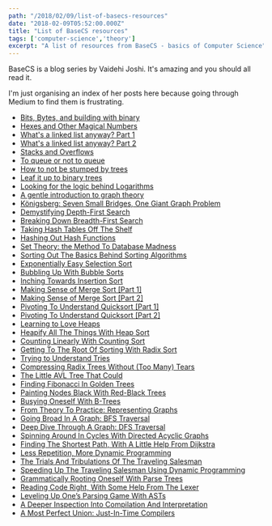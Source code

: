 ```yaml
---
path: "/2018/02/09/list-of-basecs-resources"
date: "2018-02-09T05:52:00.000Z"
title: "List of BaseCS resources"
tags: ['computer-science','theory']
excerpt: "A list of resources from BaseCS - basics of Computer Science"
---
```


BaseCS is a blog series by Vaidehi Joshi. It's amazing and you should all read
it.

I'm just organising an index of her posts here because going through Medium to
find them is frustrating.

* [Bits, Bytes, and building with binary](https://medium.com/basecs/bits-bytes-building-with-binary-13cb4289aafa)
* [Hexes and Other Magical Numbers](https://medium.com/basecs/hexs-and-other-magical-numbers-9785bc26b7ee)
* [What's a linked list anyway? Part 1](https://medium.com/basecs/whats-a-linked-list-anyway-part-1-d8b7e6508b9d)
* [What's a linked list anyway? Part 2](https://medium.com/basecs/whats-a-linked-list-anyway-part-2-131d96f71996)
* [Stacks and Overflows](https://medium.com/basecs/stacks-and-overflows-dbcf7854dc67)
* [To queue or not to queue](https://medium.com/basecs/to-queue-or-not-to-queue-2653bcde5b04)
* [How to not be stumped by trees](https://medium.com/basecs/how-to-not-be-stumped-by-trees-5f36208f68a7)
* [Leaf it up to binary trees](https://medium.com/basecs/leaf-it-up-to-binary-trees-11001aaf746d)
* [Looking for the logic behind Logarithms](https://medium.com/basecs/looking-for-the-logic-behind-logarithms-9e79d7666dda)
* [A gentle introduction to graph theory](https://medium.com/basecs/a-gentle-introduction-to-graph-theory-77969829ead8)
* [Königsberg: Seven Small Bridges, One Giant Graph Problem](https://medium.com/basecs/k%C3%B6nigsberg-seven-small-bridges-one-giant-graph-problem-2275d1670a12)
* [Demystifying Depth-First Search ](https://medium.com/basecs/demystifying-depth-first-search-a7c14cccf056)
* [Breaking Down Breadth-First Search ](https://medium.com/basecs/breaking-down-breadth-first-search-cebe696709d9)
* [Taking Hash Tables Off The Shelf ](https://medium.com/basecs/taking-hash-tables-off-the-shelf-139cbf4752f0)
* [Hashing Out Hash Functions ](https://medium.com/basecs/hashing-out-hash-functions-ea5dd8beb4dd)
* [Set Theory: the Method To Database Madness ](https://medium.com/basecs/set-theory-the-method-to-database-madness-5ec4b4f05d79)
* [Sorting Out The Basics Behind Sorting Algorithms ](https://medium.com/basecs/sorting-out-the-basics-behind-sorting-algorithms-b0a032873add)
* [Exponentially Easy Selection Sort ](https://medium.com/basecs/exponentially-easy-selection-sort-d7a34292b049)
* [Bubbling Up With Bubble Sorts ](https://medium.com/basecs/bubbling-up-with-bubble-sorts-3df5ac88e592)
* [Inching Towards Insertion Sort ](https://medium.com/basecs/inching-towards-insertion-sort-9799274430da)
* [Making Sense of Merge Sort [Part 1] ](https://medium.com/basecs/making-sense-of-merge-sort-part-1-49649a143478)
* [Making Sense of Merge Sort [Part 2] ](https://medium.com/basecs/making-sense-of-merge-sort-part-2-be8706453209)
* [Pivoting To Understand Quicksort [Part 1] ](https://medium.com/basecs/pivoting-to-understand-quicksort-part-1-75178dfb9313)
* [Pivoting To Understand Quicksort [Part 2] ](https://medium.com/basecs/pivoting-to-understand-quicksort-part-2-30161aefe1d3)
* [Learning to Love Heaps ](https://medium.com/basecs/learning-to-love-heaps-cef2b273a238)
* [Heapify All The Things With Heap Sort ](https://medium.com/basecs/heapify-all-the-things-with-heap-sort-55ee1c93af82)
* [Counting Linearly With Counting Sort ](https://medium.com/basecs/counting-linearly-with-counting-sort-cd8516ae09b3)
* [Getting To The Root Of Sorting With Radix Sort ](https://medium.com/basecs/getting-to-the-root-of-sorting-with-radix-sort-f8e9240d4224)
* [Trying to Understand Tries ](https://medium.com/basecs/trying-to-understand-tries-3ec6bede0014)
* [Compressing Radix Trees Without (Too Many) Tears ](https://medium.com/basecs/compressing-radix-trees-without-too-many-tears-a2e658adb9a0)
* [The Little AVL Tree That Could ](https://medium.com/basecs/the-little-avl-tree-that-could-86a3cae410c7)
* [Finding Fibonacci In Golden Trees ](https://medium.com/basecs/finding-fibonacci-in-golden-trees-1c8967b1f47a)
* [Painting Nodes Black With Red-Black Trees ](https://medium.com/basecs/painting-nodes-black-with-red-black-trees-60eacb2be9a5)
* [Busying Oneself With B-Trees ](https://medium.com/basecs/busying-oneself-with-b-trees-78bbf10522e7)
* [From Theory To Practice: Representing Graphs ](https://medium.com/basecs/from-theory-to-practice-representing-graphs-cfd782c5be38)
* [Going Broad In A Graph: BFS Traversal ](https://medium.com/basecs/going-broad-in-a-graph-bfs-traversal-959bd1a09255)
* [Deep Dive Through A Graph: DFS Traversal ](https://medium.com/basecs/deep-dive-through-a-graph-dfs-traversal-8177df5d0f13)
* [Spinning Around In Cycles With Directed Acyclic Graphs ](https://medium.com/basecs/spinning-around-in-cycles-with-directed-acyclic-graphs-a233496d4688)
* [Finding The Shortest Path, With A Little Help From Dijkstra ](https://medium.com/basecs/finding-the-shortest-path-with-a-little-help-from-dijkstra-613149fbdc8e)
* [Less Repetition, More Dynamic Programming ](https://medium.com/basecs/less-repetition-more-dynamic-programming-43d29830a630)
* [The Trials And Tribulations Of The Traveling Salesman ](https://medium.com/basecs/the-trials-and-tribulations-of-the-traveling-salesman-56048d6709d)
* [Speeding Up The Traveling Salesman Using Dynamic Programming ](https://medium.com/basecs/speeding-up-the-traveling-salesman-using-dynamic-programming-b76d7552e8dd)
* [Grammatically Rooting Oneself With Parse Trees ](https://medium.com/basecs/grammatically-rooting-oneself-with-parse-trees-ec9daeda7dad)
* [Reading Code Right, With Some Help From The Lexer ](https://medium.com/basecs/reading-code-right-with-some-help-from-the-lexer-63d0be3d21d)
* [Leveling Up One’s Parsing Game With ASTs ](https://medium.com/basecs/leveling-up-ones-parsing-game-with-asts-d7a6fc2400ff)
* [A Deeper Inspection Into Compilation And Interpretation ](https://medium.com/basecs/a-deeper-inspection-into-compilation-and-interpretation-d98952ebc842)
* [A Most Perfect Union: Just-In-Time Compilers ](https://medium.com/basecs/a-most-perfect-union-just-in-time-compilers-2938712a9f6a)
